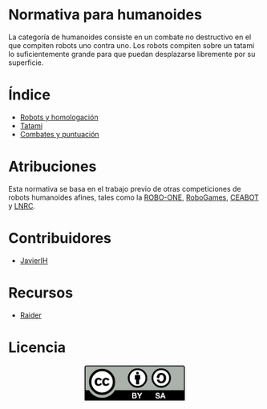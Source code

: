 # Normativa para humanoides
La categoría de humanoides consiste en un combate no destructivo en el que compiten robots uno contra uno. Los robots compiten sobre un tatami lo suficientemente grande para que puedan desplazarse libremente por su superficie.

# Índice

 - [Robots y homologación](robots.md)
 - [Tatami](tatami.md)
 - [Combates y puntuación](combates.md)


# Atribuciones

Esta normativa se basa en el trabajo previo de otras competiciones de robots humanoides afines, tales como la [ROBO-ONE](http://www.robo-one.com/en/), [RoboGames](http://robogames.net/rules/r1-wrestling.php), [CEABOT](http://www.ceabot.es/) y [LNRC]().

# Contribuidores

 - [JavierIH](https://github.com/JavierIH)

# Recursos

 - [Raider](https://github.com/JavierIH/raider)

# Licencia

<p align="center"><img src="images/by-sa.png" width="200" align = "center"></p>
